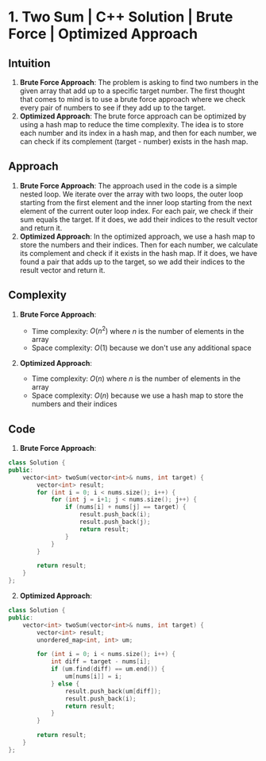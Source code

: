 # 1. Two Sum | C++ Solution | Brute Force | Optimized Approach

## Intuition

1. **Brute Force Approach**: The problem is asking to find two numbers in the given array that add up to a specific target number. The first thought that comes to mind is to use a brute force approach where we check every pair of numbers to see if they add up to the target.
2. **Optimized Approach**: The brute force approach can be optimized by using a hash map to reduce the time complexity. The idea is to store each number and its index in a hash map, and then for each number, we can check if its complement (target - number) exists in the hash map.

## Approach

1. **Brute Force Approach**: The approach used in the code is a simple nested loop. We iterate over the array with two loops, the outer loop starting from the first element and the inner loop starting from the next element of the current outer loop index. For each pair, we check if their sum equals the target. If it does, we add their indices to the result vector and return it.
2. **Optimized Approach**: In the optimized approach, we use a hash map to store the numbers and their indices. Then for each number, we calculate its complement and check if it exists in the hash map. If it does, we have found a pair that adds up to the target, so we add their indices to the result vector and return it.

## Complexity

1. **Brute Force Approach**:

    - Time complexity: $O(n^2)$ where $n$ is the number of elements in the array
    - Space complexity: $O(1)$ because we don't use any additional space

2. **Optimized Approach**:

    - Time complexity: $O(n)$ where $n$ is the number of elements in the array
    - Space complexity: $O(n)$ because we use a hash map to store the numbers and their indices

## Code

1. **Brute Force Approach**:

```cpp
class Solution {
public:
    vector<int> twoSum(vector<int>& nums, int target) {
        vector<int> result;
        for (int i = 0; i < nums.size(); i++) {
            for (int j = i+1; j < nums.size(); j++) {
                if (nums[i] + nums[j] == target) {
                    result.push_back(i);
                    result.push_back(j);
                    return result;
                }
            }
        }

        return result;
    }
};
```

2. **Optimized Approach**:

```cpp
class Solution {
public:
    vector<int> twoSum(vector<int>& nums, int target) {
        vector<int> result;
        unordered_map<int, int> um;

        for (int i = 0; i < nums.size(); i++) {
            int diff = target - nums[i];
            if (um.find(diff) == um.end()) {
                um[nums[i]] = i;
            } else {
                result.push_back(um[diff]);
                result.push_back(i);
                return result;
            }
        }

        return result;
    }
};
```
